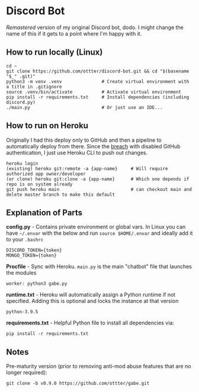# Discord Bot

*Remastered* version of my original Discord bot, dodo. I might change the name of this if it gets to a point where I'm happy with it.

## How to run locally (Linux)

    cd ~
    git clone https://github.com/ottter/discord-bot.git && cd "$(basename "$_" .git)"
    python3 -m venv .venv               # Create virtual environment with a title in .gitignore
    source .venv/bin/activate           # Activate virtual environment
    pip install -r requirements.txt     # Install dependencies (including discord.py)
    ./main.py                           # Or just use an IDE...

## How to run on Heroku

Originally I had this deploy only to GitHub and then a pipeline to automatically deploy from there. Since the [breach](https://thehackernews.com/2022/04/github-notifies-victims-whose-private.html) with disabled GitHub authentication, I just use Heroku CLI to push out changes.

    heroku login
    (existing) heroku git:remote -a {app-name}     # Will require authorized app owner/developer
    (or clone) heroku git:clone -a {app-name}      # Which one depends if repo is on system already
    git push heroku main                           # can checkout main and delete master branch to make this default

## Explanation of Parts

**config.py** - Contains private environment or global vars. In Linux you can have `~/.envar` with the below and run `source $HOME/.envar` and ideally add it to your `.bashrc`

    DISCORD_TOKEN={token}
    MONGO_TOKEN={token}

**Procfile** - Sync with Heroku. `main.py` is the main "chatbot" file that launches the modules

    worker: python3 gabe.py

**runtime.txt** - Heroku will automatically assign a Python runtime if not specified. Adding this is optional and locks the instance at that version

    python-3.9.5

**requirements.txt** - Helpful Python file to install all dependencies via:

    pip install -r requirements.txt

## Notes

Pre-maturity version (prior to removing anti-mod abuse features that are no longer required):

    git clone -b v0.9.0 https://github.com/ottter/gabe.git
